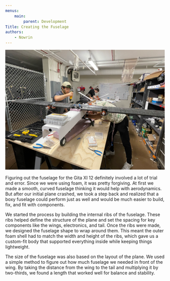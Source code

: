 ```yaml
---
menus:
    main:
        parent: Development
Title: Creating the Fuselage
authors:
    - Nowrin
---
```

![building](building.png)

Figuring out the fuselage for the Gita XI 12 definitely involved a lot of trial and error. Since we were using foam, it was pretty forgiving. At first we made a smooth, curved fuselage thinking it would help with aerodynamics. But after our initial plane crashed, we took a step back and realized that a boxy fuselage could perform just as well and would be much easier to build, fix, and fit with components.

We started the process by building the internal ribs of the fuselage. These ribs helped define the structure of the plane and set the spacing for key components like the wings, electronics, and tail. Once the ribs were made, we designed the fuselage shape to wrap around them. This meant the outer foam shell had to match the width and height of the ribs, which gave us a custom-fit body that supported everything inside while keeping things lightweight.

The size of the fuselage was also based on the layout of the plane. We used a simple method to figure out how much fuselage we needed in front of the wing. By taking the distance from the wing to the tail and multiplying it by two-thirds, we found a length that worked well for balance and stability.

